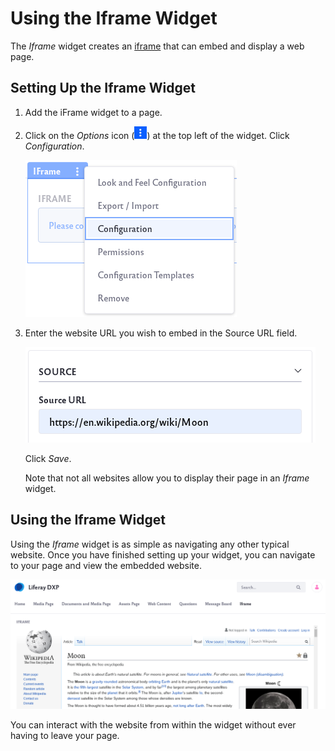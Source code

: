 # Using the Iframe Widget

The *Iframe* widget creates an [iframe](https://www.w3schools.com/html/html_iframe.asp) that can embed and display a web page.

## Setting Up the Iframe Widget

1. Add the iFrame widget to a page. 

1. Click on the *Options* icon (![Click on the options icon of the widget.](../../../images/icon-app-options.png)) at the top left of the widget. Click _Configuration_.

    ![Click on the configuration option.](iframe-widget/images/02.png)

1. Enter the website URL you wish to embed in the Source URL field. 

   ![Type the URL in the Source URL field.](iframe-widget/images/03.png)

   Click *Save*. 

   Note that not all websites allow you to display their page in an *Iframe* widget.

## Using the Iframe Widget

Using the *Iframe* widget is as simple as navigating any other typical website. Once you have finished setting up your widget, you can navigate to your page and view the embedded website.

![The embedded website is now visible in the widget.](iframe-widget/images/04.png)

You can interact with the website from within the widget without ever having to leave your page.
